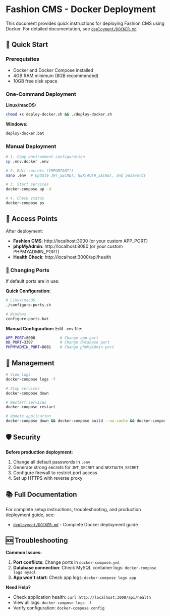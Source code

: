 # Fashion CMS - Docker Deployment

This document provides quick instructions for deploying Fashion CMS using Docker. For detailed documentation, see [`deployment/DOCKER.md`](deployment/DOCKER.md).

## 🚀 Quick Start

### Prerequisites
- Docker and Docker Compose installed
- 4GB RAM minimum (8GB recommended)
- 10GB free disk space

### One-Command Deployment

**Linux/macOS:**
```bash
chmod +x deploy-docker.sh && ./deploy-docker.sh
```

**Windows:**
```cmd
deploy-docker.bat
```

### Manual Deployment

```bash
# 1. Copy environment configuration
cp .env.docker .env

# 2. Edit secrets (IMPORTANT!)
nano .env  # Update JWT_SECRET, NEXTAUTH_SECRET, and passwords

# 3. Start services
docker-compose up -d

# 4. Check status
docker-compose ps
```

## 📍 Access Points

After deployment:
- **Fashion CMS**: http://localhost:3000 (or your custom APP_PORT)
- **phpMyAdmin**: http://localhost:8080 (or your custom PHPMYADMIN_PORT)
- **Health Check**: http://localhost:3000/api/health

### 🔧 Changing Ports

If default ports are in use:

**Quick Configuration:**
```bash
# Linux/macOS
./configure-ports.sh

# Windows
configure-ports.bat
```

**Manual Configuration:**
Edit `.env` file:
```bash
APP_PORT=8000           # Change app port
DB_PORT=3307            # Change database port
PHPMYADMIN_PORT=8081    # Change phpMyAdmin port
```

## 🔧 Management

```bash
# View logs
docker-compose logs -f

# Stop services
docker-compose down

# Restart services
docker-compose restart

# Update application
docker-compose down && docker-compose build --no-cache && docker-compose up -d
```

## 🛡️ Security

**Before production deployment:**
1. Change all default passwords in `.env`
2. Generate strong secrets for `JWT_SECRET` and `NEXTAUTH_SECRET`
3. Configure firewall to restrict port access
4. Set up HTTPS with reverse proxy

## 📚 Full Documentation

For complete setup instructions, troubleshooting, and production deployment guide, see:
- [`deployment/DOCKER.md`](deployment/DOCKER.md) - Complete Docker deployment guide

## 🆘 Troubleshooting

**Common Issues:**
1. **Port conflicts**: Change ports in `docker-compose.yml`
2. **Database connection**: Check MySQL container logs: `docker-compose logs mysql`
3. **App won't start**: Check app logs: `docker-compose logs app`

**Need Help?**
- Check application health: `curl http://localhost:3000/api/health`
- View all logs: `docker-compose logs -f`
- Verify configuration: `docker-compose config`